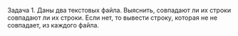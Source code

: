 Задача 1. Даны два текстовых файла. Выяснить, совпадают ли их строки
совпадают ли их строки. Если нет, то вывести строку, которая не
не совпадает, из каждого файла.
